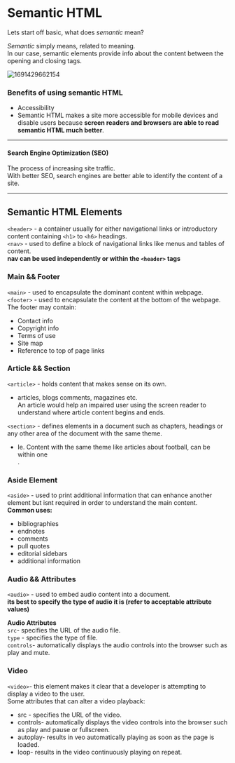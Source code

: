 # Semantic HTML

Lets start off basic, what does _semantic_ mean?

_Semantic_ simply means, related to meaning.<br>
In our case, semantic elements provide info about the content between the opening and closing tags.<br>

![1691429662154](https://github.com/AGENTno6/mesa_ffg_work_folder/assets/114108199/3e4974c1-993d-48f7-a08b-17c57659ea58)

### Benefits of using semantic HTML

- Accessibility
- Semantic HTML makes a site more accessible for mobile devices and disable users because **screen readers and browsers are able to read semantic HTML much better**.

---

#### Search Engine Optimization (SEO)

The process of increasing site traffic.<br>
With better SEO, search engines are better able to identify the content of a site.

---

## Semantic HTML Elements

`<header>` - a container usually for either navigational links or introductory content containing `<h1>` to `<h6>` headings.<br>
`<nav>` - used to define a block of navigational links like menus and tables of content.<br> **nav can be used independently or within the `<header>` tags**

### Main && Footer

`<main>` - used to encapsulate the dominant content within webpage.<br>
`<footer>` - used to encapsulate the content at the bottom of the webpage. The footer may contain:

- Contact info
- Copyright info
- Terms of use
- Site map
- Reference to top of page links

### Article && Section

`<article>` - holds content that makes sense on its own.

- articles, blogs comments, magazines etc.
  <br> An article would help an impaired user using the screen reader to understand where article content begins and ends.<br>

`<section>` - defines elements in a document such as chapters, headings or any other area of the document with the same theme.

- Ie. Content with the same theme like articles about football, can be within one <section>.

### Aside Element

`<aside>` - used to print additional information that can enhance another element but isnt required in order to understand the main content.<br>
**Common uses:**

- bibliographies
- endnotes
- comments
- pull quotes
- editorial sidebars
- additional information

### Audio && Attributes

`<audio>` - used to embed audio content into a document.<br>
**its best to specify the type of audio it is (refer to acceptable attribute values)**<br>

**Audio Attributes**<br>
`src`- specifies the URL of the audio file.<br>
`type` - specifies the type of file.<br>
`controls`- automatically displays the audio controls into the browser such as play and mute.

### Video

`<video>`- this element makes it clear that a developer is attempting to display a video to the user.<br>
Some attributes that can alter a video playback:

- src - specifies the URL of the video.
- controls- automatically displays the video controls into the browser such as play and pause or fullscreen.
- autoplay- results in veo automatically playing as soon as the page is loaded.
- loop- results in the video continuously playing on repeat.
